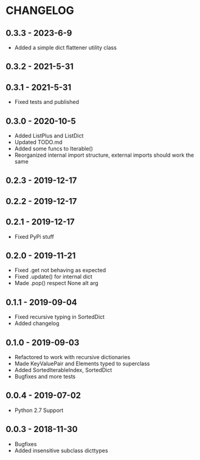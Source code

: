 # CHANGELOG

## 0.3.3 - 2023-6-9
* Added a simple dict flattener utility class

## 0.3.2 - 2021-5-31
## 0.3.1 - 2021-5-31
* Fixed tests and published

## 0.3.0 - 2020-10-5
* Added ListPlus and ListDict
* Updated TODO.md
* Added some funcs to Iterable()
* Reorganized internal import structure, external imports should work the same

## 0.2.3 - 2019-12-17
## 0.2.2 - 2019-12-17
## 0.2.1 - 2019-12-17
* Fixed PyPi stuff

## 0.2.0 - 2019-11-21
* Fixed .get not behaving as expected
* Fixed .update() for internal dict
* Made .pop() respect None alt arg

## 0.1.1 - 2019-09-04

* Fixed recursive typing in SortedDict
* Added changelog

## 0.1.0 - 2019-09-03

* Refactored to work with recursive dictionaries
* Made KeyValuePair and Elements typed to superclass
* Added SortedIterableIndex, SortedDict
* Bugfixes and more tests

## 0.0.4 - 2019-07-02

* Python 2.7 Support

## 0.0.3 - 2018-11-30

* Bugfixes
* Added insensitive subclass dicttypes
